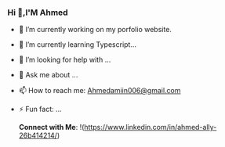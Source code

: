 ### Hi 👋,I'M Ahmed

- 🔭 I’m currently working on my porfolio website.
- 🌱 I’m currently learning Typescript...
- 🤔 I’m looking for help with ...
- 💬 Ask me about ...
- 📫 How to reach me: Ahmedamiin006@gmail.com
- ⚡ Fun fact: ...

  **Connect with Me**:
  !(https://www.linkedin.com/in/ahmed-ally-26b414214/)
  
